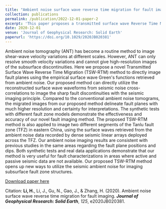 ```yaml
---
title: "Ambient noise surface wave reverse time migration for fault imaging"
collection: publications
permalink: /publication/2022-12-01-paper-2
excerpt: 'This paper proposes a transmitted surface wave Reverse Time Migration method.'
date: 2020-12-01
venue: 'Journal of Geophysical Research: Solid Earth'
paperurl: 'https://doi.org/10.1029/2020JB020381'
---
```

Ambient noise tomography (ANT) has become a routine method to image shear-wave velocity variations at different scales. However, ANT can only resolve smooth velocity variations and cannot give high-resolution images of the subsurface discontinuities. Here we propose a novel Transmitted Surface Wave Reverse Time Migration (TSW-RTM) method to directly image fault planes using the empirical surface wave Green's functions retrieved from ambient noise. Our proposed method can directly utilize the reconstructed surface wave waveforms from seismic noise cross-correlations to image the sharp fault discontinuities with the seismic imaging principle. Compared to the conventional ambient noise tomograms, the migrated images from our proposed method delineate fault planes with much higher resolution and certainty for interpretations. The synthetic tests with different fault zone models demonstrate the effectiveness and accuracy of our novel fault imaging method. The proposed TSW-RTM method is also applied to image two different segments of the Tanlu fault zone (TFZ) in eastern China, using the surface waves retrieved from the ambient noise data recorded by dense seismic linear arrays deployed across the TFZ. Our ambient noise imaging results are consistent with previous studies in the same areas regarding the fault plane positions and dips. Both synthetic tests and real data applications demonstrate that our method is very useful for fault characterizations in areas where active and passive seismic data are not available. Our proposed TSW-RTM method opens up new ways to utilize the seismic ambient noise for imaging subsurface fault zone structures.

[Download paper here](https://doi.org/10.1029/2020JB020381)

Citation: **Li, H.**, Li, J., Gu, N., Gao, J., & Zhang, H. (2020). Ambient noise surface wave reverse time migration for fault imaging. ***Journal of Geophysical Research: Solid Earth***, *125*, e2020JB020381.